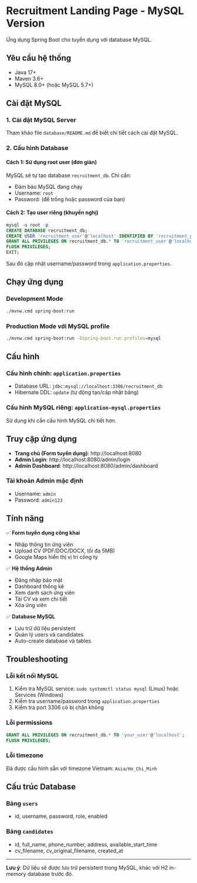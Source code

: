 # Recruitment Landing Page - MySQL Version

Ứng dụng Spring Boot cho tuyển dụng với database MySQL.

## Yêu cầu hệ thống

- Java 17+
- Maven 3.6+
- MySQL 8.0+ (hoặc MySQL 5.7+)

## Cài đặt MySQL

### 1. Cài đặt MySQL Server
Tham khảo file `database/README.md` để biết chi tiết cách cài đặt MySQL.

### 2. Cấu hình Database

#### Cách 1: Sử dụng root user (đơn giản)
MySQL sẽ tự tạo database `recruitment_db`. Chỉ cần:
- Đảm bảo MySQL đang chạy
- Username: `root`
- Password: (để trống hoặc password của bạn)

#### Cách 2: Tạo user riêng (khuyến nghị)
```sql
mysql -u root -p
CREATE DATABASE recruitment_db;
CREATE USER 'recruitment_user'@'localhost' IDENTIFIED BY 'recruitment_password';
GRANT ALL PRIVILEGES ON recruitment_db.* TO 'recruitment_user'@'localhost';
FLUSH PRIVILEGES;
EXIT;
```

Sau đó cập nhật username/password trong `application.properties`.

## Chạy ứng dụng

### Development Mode
```bash
./mvnw.cmd spring-boot:run
```

### Production Mode với MySQL profile
```bash
./mvnw.cmd spring-boot:run -Dspring-boot.run.profiles=mysql
```

## Cấu hình

### Cấu hình chính: `application.properties`
- Database URL: `jdbc:mysql://localhost:3306/recruitment_db`
- Hibernate DDL: `update` (tự động tạo/cập nhật bảng)

### Cấu hình MySQL riêng: `application-mysql.properties`
Sử dụng khi cần cấu hình MySQL chi tiết hơn.

## Truy cập ứng dụng

- **Trang chủ (Form tuyển dụng)**: http://localhost:8080
- **Admin Login**: http://localhost:8080/admin/login
- **Admin Dashboard**: http://localhost:8080/admin/dashboard

### Tài khoản Admin mặc định
- Username: `admin`
- Password: `admin123`

## Tính năng

✅ **Form tuyển dụng công khai**
- Nhập thông tin ứng viên
- Upload CV (PDF/DOC/DOCX, tối đa 5MB)
- Google Maps hiển thị vị trí công ty

✅ **Hệ thống Admin**
- Đăng nhập bảo mật
- Dashboard thống kê
- Xem danh sách ứng viên
- Tải CV và xem chi tiết
- Xóa ứng viên

✅ **Database MySQL**
- Lưu trữ dữ liệu persistent
- Quản lý users và candidates
- Auto-create database và tables

## Troubleshooting

### Lỗi kết nối MySQL
1. Kiểm tra MySQL service: `sudo systemctl status mysql` (Linux) hoặc Services (Windows)
2. Kiểm tra username/password trong `application.properties`
3. Kiểm tra port 3306 có bị chặn không

### Lỗi permissions
```sql
GRANT ALL PRIVILEGES ON recruitment_db.* TO 'your_user'@'localhost';
FLUSH PRIVILEGES;
```

### Lỗi timezone
Đã được cấu hình sẵn với timezone Vietnam: `Asia/Ho_Chi_Minh`

## Cấu trúc Database

### Bảng `users`
- id, username, password, role, enabled

### Bảng `candidates`
- id, full_name, phone_number, address, available_start_time
- cv_filename, cv_original_filename, created_at

---

**Lưu ý**: Dữ liệu sẽ được lưu trữ persistent trong MySQL, khác với H2 in-memory database trước đó.

